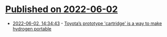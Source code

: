 # [Published on 2022-06-02](index.md)

* [2022-06-02, 14:34:43](https://news.ycombinator.com/item?id=31595400) - [Toyota’s prototype 'cartridge' is a way to make hydrogen portable](https://www.engadget.com/toyotas-prototype-cartridge-is-a-way-to-make-hydrogen-portable-120024714.html)
